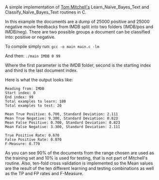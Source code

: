 A simple implementation of [Tom Mitchell's](http://personal.disco.unimib.it/Vanneschi/McGrawHill_-_Machine_Learning_-Tom_Mitchell.pdf) Learn_Naïve_Bayes_Text and Classify_Naïve_Bayes_Text routines in C.

In this example the documents are a dump of 25000 positive and 25000 negative movie feedbacks from IMDB split into two folders (IMDB/pos and IMDB/neg). There are two possible groups a document can be classified into: positive or negative.

To compile simply run:
`gcc -o main main.c -lm`

And then:
`./main IMDB 0 99`

Where the first parameter is the IMDB folder, second is the starting index and third is the last document index.

Here is what the output looks like:
```
Reading from: IMDB
Start index: 0
End index: 99
Total examples to learn: 180
Total examples to test: 20

Mean True Positive: 6.700, Standard Deviation: 2.111
Mean True Negative: 9.300, Standard Deviation: 0.823
Mean False Positive: 0.700, Standard Deviation: 0.823
Mean False Negative: 3.300, Standard Deviation: 2.111

True Positive Rate: 0.670
False Positive Rate: 0.070
F-Measure: 0.770
```

As you can see 90% of the documents from the range chosen are used as the training set and 10% is used for testing, that is not part of Mitchell's routine. Also, ten-fold cross validation is implemented so the Mean values are the result of the ten different learning and testing combinations as well as the TP and FP rates and F-Measure.
